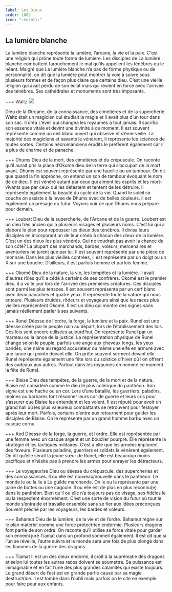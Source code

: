 ```yaml
---
label: Les Dieux
order: 1002
icon: ":scroll:"
---
```


## La lumière blanche 
La lumière blanche représente la lumière, l’arcane, la vie et la paix. C'est une religion qui prône toute forme de lumière. Les disciples de La lumière blanche combattent farouchement le mal qu’ils appellent les ténèbres ou le néant. Malgré que La lumière blanche n’a pas de forme physique ou de personnalité, on dit que la lumière peut montrer la voie à suivre sous plusieurs formes et de façon plus claire que certains dieu. C’est une vieille religion qui avait perdu de son éclat mais qui revient en force avec l'arrivée des ténèbres. Ses cathédrales et monuments sont très imposants.

 +++ Waltz 
![](/Waltz.png)

Dieu de la l’Arcane, de la connaissance, des cimetières et de la supercherie. Waltz était un magicien qui étudiait la magie et il avait plus d’un tour dans son sac. Il créa L’éveil qui changea les royaumes à tout jamais. Il sacrifia son essence vitale et devint une divinité à ce moment. Il est souvent représenté comme un oeil blanc ouvert qui observe et s’émerveille. La majorité des magiciens et savants le vénèrent, il représente les sciences de toutes sortes. Certains nécromanciens érudits le préfèrent également car il a plus de charme et de panache.

+++ Dhums 
Dieu de la mort, des cimetières et du crépuscule. On raconte qu’il aurait pris la place d’Okomé dieu de la terre qui s’occupait de la mort avant. Dhums est souvent représenté par une faucille ou un tambour. On dit que quand la fin approche, on entend un son de tambour évoquant le nom de ce dieu. Il est vénéré autant par ceux qui aiment les esprits et les mort-vivants que par ceux qui les détestent et tentent de les détruire. Il représente également la beauté du cycle de la vie. Quand le soleil se couche on assiste à la levée de Dhums avec de belles couleurs. Il est également un présage du futur. Voyons voir ce que Dhums nous prépare pour demain.

+++ Loubert
Dieu de la supercherie, de l'Arcane et de la guerre. Loubert est un dieu très ancien qui a plusieurs visages et plusieurs noms. C’est lui qui a élaboré le plan pour repousser les dieux des ténèbres. Il divisa leurs disciples en incorporant un de leur crédo à chacun des dieux de la lumière. C’est un des dieux les plus vénérés. Qui ne voudrait pas avoir la chance de son côté? La plupart des marchands, bardes, voleurs, mercenaires et aventuriers ne jurent que par lui. Il est souvent représenté par une pièce de monnaie. Dans les plus vieilles contrées, il est représenté par un doigt ou un X sur une bouche. D’ailleurs, il est parfois homme et parfois femme.

+++ Okomé 
Dieu de la nature, la vie, les tempêtes et la lumière. Il avait d'autres rôles qu’il a cédé à certains de ses confrères. Okomé est le premier dieu, il a vu le jour lors de l'arrivée des premières créatures. Ces disciples sont parmi les plus tenaces. Il est souvent représenté par un cerf blanc avec deux panaches et quatre yeux. Il représente toute la nature qui nous entoure. Plusieurs druides, rôdeurs et voyageurs ainsi que les races plus vieilles représentent Okomé. Il est un dieu qui montre des signes sans jamais réellement parler à ses suivants.

+++ Runel
Déesse de l'ordre, la forge, la lumière et la paix. Runel est une déesse créée par le peuple nain au départ, lors de l’établissement des lois. Ces lois sont encore utilisées aujourd’hui. On représente Runel par un marteau ou la lance de la justice. La représentation physique de Runel change selon le peuple, parfois une ange aux cheveux longs, les yeux bandés; une naine au regard accusateur ou même une elfe en armure avec une lance qui pointe devant elle. On prête souvent serment devant elle. Runel représente également une fête lors du solstice d'hiver où l’on offrent des cadeaux aux autres. Partout dans les royaumes on nomme ce moment la fête de Runel.

+++ Blaise 
Dieu des tempêtes, de la guerre, de la mort et de la nature. Blaise est considéré comme le dieu le plus colérique du panthéon. Son signe est une hache ou un cor. Lors d’une bataille, les guerriers, paladins, moines ou barbares font résonner leurs cor de guerre et leurs cris pour s’assurer que Blaise les entendent et les voient. Il est réputé pour avoir un grand hall où les plus valeureux combattants se retrouvent pour festoyer après leur mort. Parfois, certains d’entre eux retournent pour guider les disciples de Blaise. On le représente par un grand homme barbu avec un casque cornu.

+++ Aed 
Déesse de la forge, la guerre, et l’ordre. Elle est représentée par une femme avec un casque argent et un bouclier pourpre. Elle représente la stratégie et les tactiques militaires. C’est à elle que les armées implorent des faveurs. Plusieurs paladins, guerriers et soldats la vénèrent également. On dit qu’elle serait la jeune sœur de Runel, elle est beaucoup moins pacifique et n’hésite pas à prendre les armes pour enrayer les détracteurs.

+++ Le voyageur/se
Dieu ou déesse du crépuscule, des supercheries et des connaissances. Il ou elle est nouveau/nouvelle dans le panthéon. Le monde le ou la lie à La guilde marchande. On le ou la représente par une paire de bottes ou une cagoule. Il ou elle est de plus en plus reconnu(e) dans le panthéon. Bien qu’il ou elle n’a toujours pas de visage, ses fidèles le ou la respectent énormément. C’est une sorte de vision du futur où tout le monde s’entraide et travaille ensemble sans se fier aux idées préconçues. Souvent prêché par les voyageurs, les bardes et voleurs.

+++ Bahamut 
Dieu de la lumière, de la vie et de l’ordre. Bahamut règne sur le plan matériel comme une force protectrice endormie. Plusieurs dragons font partie de son ordre. On raconte qu’il utilise sa force vitale pour garder son ennemi juré Tiamat dans un profond sommeil également. Il est dit que si l’un se réveille, l’autre suivra et le monde sera une fois de plus plongé dans les flammes de la guerre des dragons.

+++ Tiamat
Il est un des dieux endormi, il croit à la suprématie des dragons et selon lui toutes les autres races doivent se soumettre.  Sa puissance est inimaginable et en fait l’une des plus grandes calamités qui existe toujours. Le grand désert de l’est est en grande partie causé par sa magie destructrice. Il est tombé dans l’oubli mais parfois on le cite en exemple pour faire peur aux enfants.

